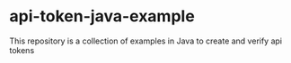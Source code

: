 # api-token-java-example
This repository is a collection of examples in Java to create and verify api tokens